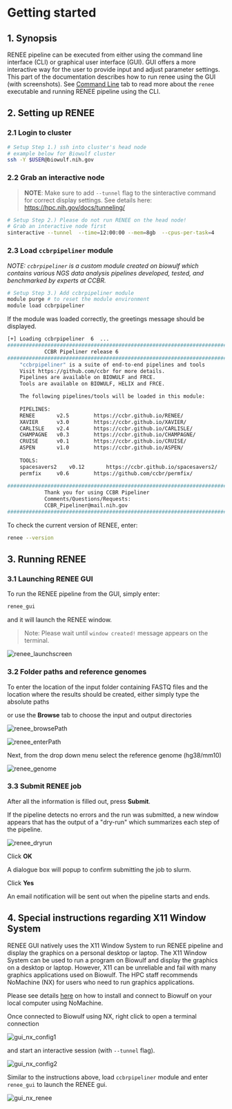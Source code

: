 # Getting started

## 1. Synopsis

RENEE pipeline can be executed from either using the command line interface (CLI) or graphical user interface (GUI). GUI offers a more interactive way for the user to provide input and adjust parameter settings. This part of the documentation describes how to run renee using the GUI (with screenshots). See [Command Line](run.md) tab to read more about the `renee` executable and running RENEE pipeline using the CLI.

## 2. Setting up RENEE

### 2.1 Login to cluster

```bash
# Setup Step 1.) ssh into cluster's head node
# example below for Biowulf cluster
ssh -Y $USER@biowulf.nih.gov
```

### 2.2 Grab an interactive node

> **NOTE**: Make sure to add `--tunnel` flag to the sinteractive command for correct display settings. See details here: https://hpc.nih.gov/docs/tunneling/ 

```bash
# Setup Step 2.) Please do not run RENEE on the head node!
# Grab an interactive node first
sinteractive --tunnel  --time=12:00:00 --mem=8gb  --cpus-per-task=4
```

### 2.3 Load `ccbrpipeliner` module

_NOTE: `ccbrpipeliner` is a custom module created on biowulf which contains various NGS data analysis pipelines developed, tested, and benchmarked by experts at CCBR._

```bash
# Setup Step 3.) Add ccbrpipeliner module
module purge # to reset the module environment
module load ccbrpipeliner
```

If the module was loaded correctly, the greetings message should be displayed.

```bash
[+] Loading ccbrpipeliner  6  ... 
###########################################################################
			CCBR Pipeliner release 6
###########################################################################
	"ccbrpipeliner" is a suite of end-to-end pipelines and tools
	Visit https://github.com/ccbr for more details.
	Pipelines are available on BIOWULF and FRCE.
	Tools are available on BIOWULF, HELIX and FRCE.

	The following pipelines/tools will be loaded in this module:
	 
	PIPELINES:
	RENEE		v2.5		https://ccbr.github.io/RENEE/
	XAVIER		v3.0		https://ccbr.github.io/XAVIER/
	CARLISLE	v2.4		https://ccbr.github.io/CARLISLE/
	CHAMPAGNE	v0.3		https://ccbr.github.io/CHAMPAGNE/
	CRUISE		v0.1		https://ccbr.github.io/CRUISE/
	ASPEN		v1.0		https://ccbr.github.io/ASPEN/
	 
	TOOLS:
	spacesavers2	v0.12		https://ccbr.github.io/spacesavers2/
	permfix		v0.6		https://github.com/ccbr/permfix/
	
###########################################################################
			Thank you for using CCBR Pipeliner
			Comments/Questions/Requests:
			CCBR_Pipeliner@mail.nih.gov
###########################################################################
```

To check the current version of RENEE, enter:

```bash
renee --version
```

## 3. Running RENEE

### 3.1 Launching RENEE GUI

To run the RENEE pipeline from the GUI, simply enter:

```bash
renee_gui
```

and it will launch the RENEE window.

> Note: Please wait until `window created!` message appears on the terminal.

![renee_launchscreen](images/gui_launch.png)

### 3.2 Folder paths and reference genomes

To enter the location of the input folder containing FASTQ files and the location where the results should be created, either simply type the absolute paths

or use the **Browse** tab to choose the input and output directories

![renee_browsePath](images/gui_browse.png)


![renee_enterPath](images/gui_path.png)


Next, from the drop down menu select the reference genome (hg38/mm10)

![renee_genome](images/gui_genome.png)


### 3.3 Submit RENEE job

After all the information is filled out, press **Submit**.

If the pipeline detects no errors and the run was submitted, a new window appears that has the output of a "dry-run" which summarizes each step of the pipeline.

![renee_dryrun](images/gui_dryrun.png)

Click **OK**

A dialogue box will popup to confirm submitting the job to slurm.

Click **Yes**

An email notification will be sent out when the pipeline starts and ends.


## 4. Special instructions regarding X11 Window System

RENEE GUI natively uses the X11 Window System to run RENEE pipeline and display the graphics on a personal desktop or laptop. The X11 Window System can be used to run a program on Biowulf and display the graphics on a desktop or laptop. However, X11 can be unreliable and fail with many graphics applications used on Biowulf. The HPC staff recommends NoMachine (NX) for users who need to run graphics applications.

Please see details [here](https://hpc.nih.gov/docs/nx.html) on how to install and connect to Biowulf on your local computer using NoMachine.

Once connected to Biowulf using NX, right click to open a terminal connection

![gui_nx_config1](images/gui_nx_config1.png)

and start an interactive session (with `--tunnel` flag).

![gui_nx_config2](images/gui_nx_config2.png)

Similar to the instructions above, load `ccbrpipeliner` module and enter `renee_gui` to launch the RENEE gui.

![gui_nx_renee](images/gui_nx_renee.png)